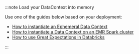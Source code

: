 :::note Load your DataContext into memory

Use one of the guides below based on your deployment:

- [How to instantiate an Ephemeral Data Context](/docs/guides/setup/configuring_data_contexts/instantiating_data_contexts/how_to_explicitly_instantiate_an_ephemeral_data_context)
- [How to instantiate a Data Context on an EMR Spark cluster](../../../deployment_patterns/how_to_instantiate_a_data_context_on_an_emr_spark_cluster.md)
- [How to use Great Expectations in Databricks](../../../tutorials/getting_started/how_to_use_great_expectations_in_databricks.md)

:::
